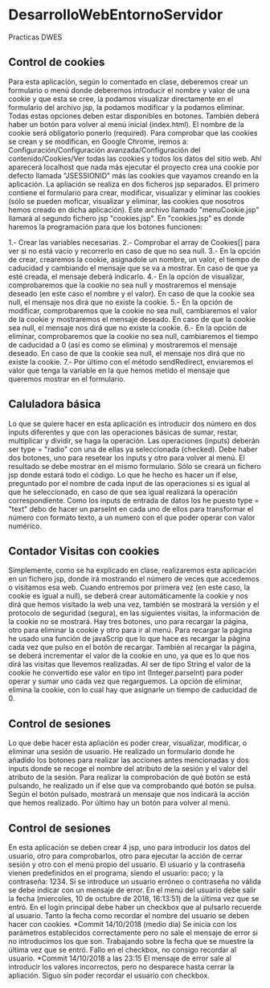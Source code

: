 # DesarrolloWebEntornoServidor
Practicas DWES

## Control de cookies
Para esta aplicación, según lo comentado en clase, deberemos crear un formulario o menú donde deberemos introducir el nombre y valor de una cookie y que esta se cree, la podamos visualizar directamente en el formulario del archivo jsp, la podamos modificar y la podamos eliminar. Todas estas opciones deben estar disponibles en botones. También deberá haber un botón para volver al menú inicial (index.html). El nombre de la cookie será obligatorio ponerlo (required). 
Para comprobar que las cookies se crean y se modifican, en Google Chrome, iremos a: Configuración/Configuración avanzada/Configuración del contenido/Cookies/Ver todas las cookies y todos los datos del sitio web. Ahí aparecerá localhost que nada más ejecutar el proyecto crea una cookie por defecto llamada "JSESSIONID" más las cookies que vayamos creando en la aplicación.
La apliación se realiza en dos ficheros jsp separados. El primero contiene el formulario para crear, modificar, visualizar y eliminar las cookies (sólo se pueden moficar, visualizar y eliminar, las cookies que nosotros hemos creado en dicha aplicación). Este archivo llamado "menuCookie.jsp" llamará al segundo fichero jsp "cookies.jsp". En "cookies.jsp" es donde haremos la programación para que los botones funcionen:

   1.- Crear las variables necesarias.
   2.- Comprobar el array de Cookies[] para ver si no está vacio y recorrerlo en caso de que no sea null.
   3.- En la opción de crear, crearemos la cookie, asignadole un nombre, un valor, el tiempo de caducidad y cambiando el           mensaje que se va a mostrar. En caso de que ya esté creada, el mensaje deberá indicarlo.
   4.- En la opción de visualizar, comprobaremos que la cookie no sea null y mostraremos el mensaje deseado (en este caso el nombre y el valor). En caso de que la cookie sea null, el mensaje nos dirá que no existe la cookie.
   5.- En la opción de modificar, comprobaremos que la cookie no sea null, cambiaremos el valor de la cookie y mostraremos el mensaje deseado. En caso de que la cookie sea null, el mensaje nos dirá que no existe la cookie.
   6.- En la opción de eliminar, comprobaremos que la cookie no sea null, cambiaremos el tiempo de caducidad a 0 (así es como se elimina) y mostraremos el mensaje deseado. En caso de que la cookie sea null, el mensaje nos dirá que no existe la cookie.
   7.- Por último con el método sendRedirect, enviaremos el valor que tenga la variable en la que hemos metido el mensaje que queremos mostrar en el formulario.

## Caluladora básica
Lo que se quiere hacer en esta aplicación es introducir dos número en dos inputs diferentes y que con las operaciones básicas de sumar, restar, multiplicar y dividir, se haga la operación. Las operaciones (inputs) deberán ser type = "radio" con una de ellas ya seleccionada (checked). Debe haber dos botones, uno para resetear los inputs y otro para volver al menú. El resultado se debe mostrar en el mismo formulario. Sólo se creará un fichero jsp donde estará todo el código. Lo que he hecho es hacer un if else, preguntado por el nombre de cada input de las operaciones si es igual al que he seleccionado, en caso de que sea igual realizará la operación correspondiente. Como los inputs de entrada de datos los he puesto type = "text" debo de hacer un parseInt en cada uno de ellos para transformar el número con formato texto, a un numero con el que poder operar con valor numérico.

## Contador Visitas con cookies
Simplemente, como se ha explicado en clase, realizaremos esta aplicación en un fichero jsp, donde irá mostrando el número de veces que accedemos o visitamos esa web. Cuando entremos por primera vez (en este caso, la cookie es igual a null), se deberá crear automáticamente la cookie y nos dirá que hemos visitado la web una vez, también se mostrará la versión y el protocolo de seguridad (segura), en las siguientes visitas, la información de la cookie no se mostrará. Hay tres botones, uno para recargar la página, otro para eliminar la cookie y otro para ir al menú. Para recargar la página he usado una función de javaScrip que lo que hace es recargar la página cada vez que pulso en el botón de recargar. También al recargar la página, se deberá incrementar el valor de la cookie en uno, ya que es lo que nos dirá las visitas que llevemos realizadas. Al ser de tipo String el valor de la cookie he convertido ese valor en tipo int (Integer.parseInt) para poder operar y sumar uno cada vez que regarguemos. La opción de eliminar, elimina la cookie, con lo cual hay que asignarle un tiempo de caducidad de 0.

## Control de sesiones
Lo que debe hacer esta apliación es poder crear, visualizar, modificar, o eliminar una sesión de usuario. He realizado un formulario donde he añadido los botones para realizar las acciones antes mencionadas y dos inputs donde se recoge el nombre del atributo de la sesión y el valor del atributo de la sesión. Para realizar la comprobación de qué botón se está pulsando, he realizado un if else que va comprobando qué botón se pulsa. Según el botón pulsado, mostrará un mensaje que nos indicará la acción que hemos realizado. Por último hay un botón para volver al menú.


## Control de sesiones
En esta aplicación se deben crear 4 jsp, uno para introducir los datos del usuario, otro para comprobarlos, otro para ejecutar la acción de cerrar sesión y otro con el menú propio del usuario. El usuario y la contraseña vienen predefinidos en el programa, siendo el usuario: paco; y la contraseña: 1234. Si se introduce un usuario erróneo o contraseña no válida se debe indicar con un mensaje de error. En el menú del usuario debe salir la fecha (miercoles, 10 de octubre de 2018, 16:13:51) de la última vez que se entró. En el login principal debe haber un checkbox que al pulsarlo recuerde al usuario. Tanto la fecha como recordar el nombre del usuario se deben hacer con cookies.
*Commit 14/10/2018 (medio dia)
Se inicia con los parámetros establecidos correctamente pero no sale el mensaje de error si no introducimos los que son. Trabajando sobre la fecha que se muestre la última vez que se entró. Fallo en el checkbox, no consigo recordar al usuario.
*Commit 14/10/2018 a las 23:15
El mensaje de error sale al introducir los valores incorrectos, pero no desparece hasta cerrar la apliación. Siguo sin poder recordar el usuario con checkbox.
